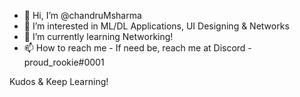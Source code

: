 - 👋 Hi, I’m @chandruMsharma
- 👀 I’m interested in ML/DL Applications, UI Designing & Networks
- 🌱 I’m currently learning Networking!
- 📫 How to reach me - If need be, reach me at Discord - proud_rookie#0001

Kudos & Keep Learning!

<!---
chandruMsharma/chandruMsharma is a ✨ special ✨ repository because its `README.md` (this file) appears on your GitHub profile.
You can click the Preview link to take a look at your changes.
--->
